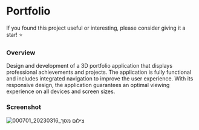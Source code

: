 # Portfolio

<p>If you found this project useful or interesting, please consider giving it a star! ⭐️</p>

### Overview

<p>Design and development of a 3D portfolio application that displays professional achievements and projects. The application is fully functional and includes integrated navigation to improve the user experience. With its responsive design, the application guarantees an optimal viewing experience on all devices and screen sizes.</p>

### Screenshot

![צילום מסך_20230316_000701](https://user-images.githubusercontent.com/116832376/225454718-918047ab-03a0-415b-8642-59466d8762f5.png)
